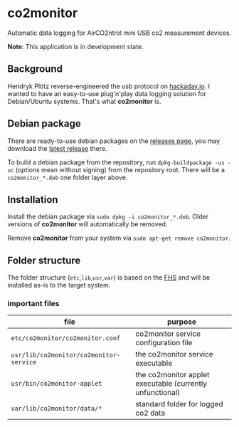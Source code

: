 # co2monitor
Automatic data logging for AirCO2ntrol mini USB co2 measurement devices.

**Note**: This application is in development state.

## Background

Hendryk Plötz reverse-engineered the usb protocol on [hackaday.io](https://hackaday.io/project/5301-reverse-engineering-a-low-cost-usb-co-monitor).
I wanted to have an easy-to-use plug'n'play data logging solution for Debian/Ubuntu systems.
That's what **co2monitor** is.

## Debian package

There are ready-to-use debian packages on the [releases page](https://github.com/nobodyinperson/co2monitor/releases), you may download the [latest release](https://github.com/nobodyinperson/co2monitor/releases/latest) there.

To build a debian package from the repository, run ```dpkg-buildpackage -us -uc``` (options mean without signing) from the repository root.
There will be a ```co2monitor_*.deb``` one folder layer above.

## Installation

Install the debian package via ```sudo dpkg -i co2monitor_*.deb```.
Older versions of **co2monitor** will automatically be removed.

Remove **co2monitor** from your system via ```sudo apt-get remove co2monitor```.

## Folder structure

The folder structure (```etc```,```lib```,```usr```,```var```) is based on the [FHS](https://en.wikipedia.org/wiki/Filesystem_Hierarchy_Standard) and will be installed as-is to the target system.

### important files
|           file                 |                  purpose              |
|--------------------------------|---------------------------------------|
| ```etc/co2monitor/co2monitor.conf``` | co2monitor service configuration file |
| ```usr/lib/co2monitor/co2monitor-service``` |  the co2monitor service executable |
| ```usr/bin/co2monitor-applet``` | the co2monitor applet executable (currently unfunctional) |
| ```var/lib/co2monitor/data/*``` | standard folder for logged co2 data |


